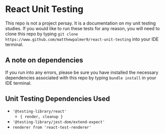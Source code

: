 # React Unit Testing

This repo is not a project persay. It is a documentation on my unit testing studies. 
If you would like to run these tests for any reason, you will need to clone this repo by typing `git clone https://www.github.com/matthewpalmer9/react-unit-testing` into your IDE terminal.

## A note on dependencies
If you run into any errors, please be sure you have installed the necessary dependencies associated with 
this repo by typing `bundle install` in your IDE terminal. 

## Unit Testing Dependencies Used
* `'@testing-library/react'`
    * `{ render, cleanup }`
* `'@testing-library/jest-dom/extend-expect'`
* `renderer from 'react-test-renderer'`
